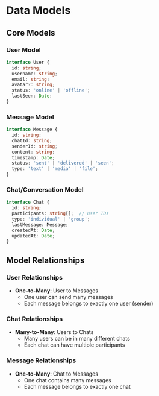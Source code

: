# Data Models

## Core Models

### User Model
```typescript
interface User {
  id: string;
  username: string;
  email: string;
  avatar?: string;
  status: 'online' | 'offline';
  lastSeen: Date;
}
```

### Message Model
```typescript
interface Message {
  id: string;
  chatId: string;
  senderId: string;
  content: string;
  timestamp: Date;
  status: 'sent' | 'delivered' | 'seen';
  type: 'text' | 'media' | 'file';
}
```

### Chat/Conversation Model
```typescript
interface Chat {
  id: string;
  participants: string[];  // user IDs
  type: 'individual' | 'group';
  lastMessage: Message;
  createdAt: Date;
  updatedAt: Date;
}
```

## Model Relationships

### User Relationships
- **One-to-Many**: User to Messages
  - One user can send many messages
  - Each message belongs to exactly one user (sender)

### Chat Relationships
- **Many-to-Many**: Users to Chats
  - Many users can be in many different chats
  - Each chat can have multiple participants

### Message Relationships
- **One-to-Many**: Chat to Messages
  - One chat contains many messages
  - Each message belongs to exactly one chat
